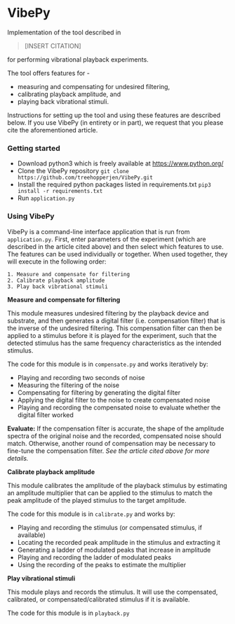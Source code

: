 
# VibePy

Implementation of the tool described in

> [INSERT CITATION]

for performing vibrational playback experiments.

The tool offers features for -
- measuring and compensating for undesired filtering,
- calibrating playback amplitude, and
- playing back vibrational stimuli.

Instructions for setting up the tool and using these features are described below. If you use VibePy (in entirety or in part), we request that you please cite the aforementioned article. 

### Getting started
- Download python3 which is freely available at https://www.python.org/
- Clone the VibePy repository 
    `git clone https://github.com/treehopperjen/VibePy.git`
- Install the required python packages listed in requirements.txt 
    `pip3 install -r requirements.txt`
- Run `application.py`

### Using VibePy

VibePy is a command-line interface application that is run from `application.py`. First, enter parameters of the experiment (which are described in the article cited above) and then select which features to use. The features can be used individually or together. When used together, they will execute in the following order:

    1. Measure and compensate for filtering
    2. Calibrate playback amplitude
    3. Play back vibrational stimuli

**Measure and compensate for filtering**

This module measures undesired filtering by the playback device and substrate, and then generates a digital filter (i.e. compensation filter) that is the inverse of the undesired filtering. This compensation filter can then be applied to a stimulus before it is played for the experiment, such that the detected stimulus has the same frequency characteristics as the intended stimulus. 

The code for this module is in `compensate.py` and works iteratively by:

- Playing and recording two seconds of noise
- Measuring the filtering of the noise
- Compensating for filtering by generating the digital filter
- Applying the digital filter to the noise to create compensated noise
- Playing and recording the compensated noise to evaluate whether the digital filter worked

**Evaluate:** If the compensation filter is accurate, the shape of the amplitude spectra of the original noise and the recorded, compensated noise should match. Otherwise, another round of compensation may be necessary to fine-tune the compensation filter. *See the article cited above for more details.* 

**Calibrate playback amplitude**

This module calibrates the amplitude of the playback stimulus by estimating an amplitude multiplier that can be applied to the stimulus to match the peak amplitude of the played stimulus to the target amplitude. 

The code for this module is in `calibrate.py` and works by:

- Playing and recording the stimulus (or compensated stimulus, if available)
- Locating the recorded peak amplitude in the stimulus and extracting it
- Generating a ladder of modulated peaks that increase in amplitude
- Playing and recording the ladder of modulated peaks
- Using the recording of the peaks to estimate the multiplier

**Play vibrational stimuli**

This module plays and records the stimulus. It will use the compensated, calibrated, or compensated/calibrated stimulus if it is available. 

The code for this module is in `playback.py`

